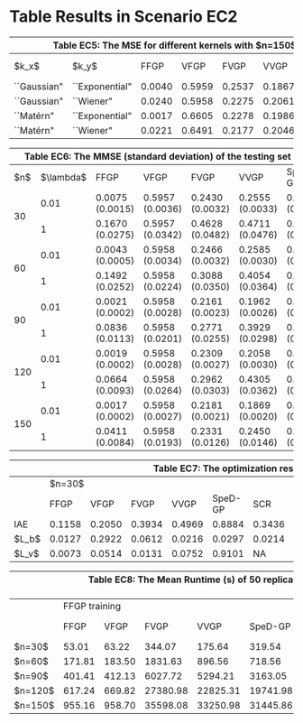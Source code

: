 # Table Results in Scenario EC2

<table class="tg"><thead>
  <tr>
    <th class="tg-c3ow" colspan="7">Table EC5: The MSE for different kernels with $n=150$</th>
  </tr></thead>
<tbody>
  <tr>
    <td class="tg-c3ow">$k_x$</td>
    <td class="tg-c3ow">$k_y$</td>
    <td class="tg-c3ow">FFGP</td>
    <td class="tg-c3ow">VFGP</td>
    <td class="tg-c3ow">FVGP</td>
    <td class="tg-c3ow">VVGP</td>
    <td class="tg-c3ow">SpeD-GP</td>
  </tr>
  <tr>
    <td class="tg-c3ow">``Gaussian"</td>
    <td class="tg-c3ow">``Exponential"</td>
    <td class="tg-c3ow">0.0040</td>
    <td class="tg-c3ow">0.5959</td>
    <td class="tg-c3ow">0.2537</td>
    <td class="tg-7btt">0.1867</td>
    <td class="tg-c3ow">0.6887</td>
  </tr>
  <tr>
    <td class="tg-c3ow">``Gaussian"</td>
    <td class="tg-c3ow">``Wiener"</td>
    <td class="tg-c3ow">0.0240</td>
    <td class="tg-7btt">0.5958</td>
    <td class="tg-c3ow">0.2275</td>
    <td class="tg-c3ow">0.2061</td>
    <td class="tg-7btt">0.6236</td>
  </tr>
  <tr>
    <td class="tg-c3ow">``Mat&eacutern"</td>
    <td class="tg-c3ow">``Exponential"</td>
    <td class="tg-7btt">0.0017</td>
    <td class="tg-c3ow">0.6605</td>
    <td class="tg-c3ow">0.2278</td>
    <td class="tg-c3ow">0.1986</td>
    <td class="tg-c3ow">0.6312</td>
  </tr>
  <tr>
    <td class="tg-c3ow">``Mat&eacutern"</td>
    <td class="tg-c3ow">``Wiener"</td>
    <td class="tg-c3ow">0.0221</td>
    <td class="tg-c3ow">0.6491</td>
    <td class="tg-7btt">0.2177</td>
    <td class="tg-c3ow">0.2046</td>
    <td class="tg-c3ow">0.6267</td>
  </tr>
</tbody></table>



<table class="tg"><thead>
  <tr>
    <th class="tg-c3ow" colspan="8">Table EC6: The MMSE (standard deviation) of the testing set of 50 replicates</th>
  </tr></thead>
<tbody>
  <tr>
    <td class="tg-c3ow">$n$</td>
    <td class="tg-c3ow">$\lambda$</td>
    <td class="tg-c3ow">FFGP</td>
    <td class="tg-c3ow">VFGP</td>
    <td class="tg-c3ow">FVGP</td>
    <td class="tg-c3ow">VVGP</td>
    <td class="tg-c3ow">SpeD-GP</td>
    <td class="tg-baqh">SCR</td>
  </tr>
  <tr>
    <td class="tg-baqh" rowspan="2">30</td>
    <td class="tg-baqh">0.01</td>
    <td class="tg-amwm">0.0075 (0.0015)</td>
    <td class="tg-baqh">0.5957 (0.0036)</td>
    <td class="tg-baqh">0.2430 (0.0032)</td>
    <td class="tg-baqh">0.2555 (0.0033)</td>
    <td class="tg-baqh">0.6717 (0.0029)</td>
    <td class="tg-baqh">0.0124 (0.0015)</td>
  </tr>
  <tr>
    <td class="tg-baqh">1</td>
    <td class="tg-amwm">0.1670 (0.0275)</td>
    <td class="tg-baqh">0.5957 (0.0342)</td>
    <td class="tg-baqh">0.4628 (0.0482)</td>
    <td class="tg-baqh">0.4711 (0.0476)</td>
    <td class="tg-baqh">0.7217 (0.0287)</td>
    <td class="tg-baqh">0.2975 (0.0298)</td>
  </tr>
  <tr>
    <td class="tg-c3ow" rowspan="2">60</td>
    <td class="tg-c3ow">0.01</td>
    <td class="tg-7btt">0.0043 (0.0005)</td>
    <td class="tg-c3ow">0.5958 (0.0034)</td>
    <td class="tg-c3ow">0.2466 (0.0032)</td>
    <td class="tg-c3ow">0.2585 (0.0030)</td>
    <td class="tg-c3ow">0.7370 (0.0017)</td>
    <td class="tg-baqh">0.0113 (0.0012)</td>
  </tr>
  <tr>
    <td class="tg-baqh">1</td>
    <td class="tg-amwm">0.1492 (0.0252)</td>
    <td class="tg-baqh">0.5958 (0.0224)</td>
    <td class="tg-baqh">0.3088 (0.0350)</td>
    <td class="tg-baqh">0.4054 (0.0364)</td>
    <td class="tg-baqh">0.7656 (0.0277)</td>
    <td class="tg-baqh">0.1641 (0.0264)</td>
  </tr>
  <tr>
    <td class="tg-baqh" rowspan="2">90</td>
    <td class="tg-baqh">0.01</td>
    <td class="tg-amwm">0.0021 (0.0002)</td>
    <td class="tg-baqh">0.5958 (0.0028)</td>
    <td class="tg-baqh">0.2161 (0.0023)</td>
    <td class="tg-baqh">0.1962 (0.0026)</td>
    <td class="tg-baqh">0.7022 (0.0037)</td>
    <td class="tg-baqh">0.0073 (0.0007)</td>
  </tr>
  <tr>
    <td class="tg-baqh">1</td>
    <td class="tg-amwm">0.0836 (0.0113)</td>
    <td class="tg-baqh">0.5958 (0.0201)</td>
    <td class="tg-baqh">0.2771 (0.0255)</td>
    <td class="tg-baqh">0.3929 (0.0298)</td>
    <td class="tg-baqh">0.7339 (0.0321)</td>
    <td class="tg-baqh">0.1459 (0.0187)</td>
  </tr>
  <tr>
    <td class="tg-baqh" rowspan="2">120</td>
    <td class="tg-baqh">0.01</td>
    <td class="tg-amwm">0.0019 (0.0002)</td>
    <td class="tg-baqh">0.5958 (0.0028)</td>
    <td class="tg-baqh">0.2309 (0.0027)</td>
    <td class="tg-baqh">0.2058 (0.0030)</td>
    <td class="tg-baqh">0.7201 (0.0018)</td>
    <td class="tg-baqh">0.0063 (0.0007)</td>
  </tr>
  <tr>
    <td class="tg-c3ow">1</td>
    <td class="tg-7btt">0.0664 (0.0093)</td>
    <td class="tg-c3ow">0.5958 (0.0264)</td>
    <td class="tg-c3ow">0.2962 (0.0303)</td>
    <td class="tg-c3ow">0.4305 (0.0362)</td>
    <td class="tg-c3ow">0.7383 (0.0187)</td>
    <td class="tg-baqh">0.1397 (0.0177)</td>
  </tr>
  <tr>
    <td class="tg-c3ow" rowspan="2">150</td>
    <td class="tg-c3ow">0.01</td>
    <td class="tg-7btt">0.0017 (0.0002)</td>
    <td class="tg-c3ow">0.5958 (0.0027)</td>
    <td class="tg-c3ow">0.2181 (0.0021)</td>
    <td class="tg-c3ow">0.1869 (0.0020)</td>
    <td class="tg-c3ow">0.6220 (0.0020)</td>
    <td class="tg-baqh">0.0068 (0.0006)</td>
  </tr>
  <tr>
    <td class="tg-c3ow">1</td>
    <td class="tg-7btt">0.0411 (0.0084)</td>
    <td class="tg-c3ow">0.5958 (0.0193)</td>
    <td class="tg-c3ow">0.2331 (0.0126)</td>
    <td class="tg-c3ow">0.2450 (0.0146)</td>
    <td class="tg-c3ow">0.6265 (0.0098)</td>
    <td class="tg-baqh">0.1150 (0.0119)</td>
  </tr>
</tbody></table>



<table class="tg"><thead>
  <tr>
    <th class="tg-c3ow"></th>
    <th class="tg-c3ow" colspan="12">Table EC7: The optimization results with $n=30$ and $n=150$</th>
  </tr></thead>
<tbody>
  <tr>
    <td class="tg-c3ow"></td>
    <td class="tg-c3ow" colspan="6">$n=30$</td>
    <td class="tg-c3ow" colspan="6">$n=50$</td>
  </tr>
  <tr>
    <td class="tg-c3ow"></td>
    <td class="tg-c3ow">FFGP</td>
    <td class="tg-c3ow">VFGP</td>
    <td class="tg-c3ow">FVGP</td>
    <td class="tg-c3ow">VVGP</td>
    <td class="tg-c3ow">SpeD-GP</td>
    <td class="tg-c3ow">SCR</td>
    <td class="tg-c3ow">FFGP</td>
    <td class="tg-c3ow">VFGP</td>
    <td class="tg-c3ow">FVGP</td>
    <td class="tg-c3ow">VVGP</td>
    <td class="tg-c3ow">SpeD-GP</td>
    <td class="tg-c3ow">SCR</td>
  </tr>
  <tr>
    <td class="tg-c3ow">IAE</td>
    <td class="tg-7btt">0.1158</td>
    <td class="tg-c3ow">0.2050</td>
    <td class="tg-c3ow">0.3934</td>
    <td class="tg-c3ow">0.4969</td>
    <td class="tg-c3ow">0.8884</td>
    <td class="tg-c3ow">0.3436</td>
    <td class="tg-7btt">0.0043</td>
    <td class="tg-c3ow">0.0115</td>
    <td class="tg-c3ow">0.0199</td>
    <td class="tg-c3ow">0.4590</td>
    <td class="tg-c3ow">0.8598</td>
    <td class="tg-c3ow">0.0095</td>
  </tr>
  <tr>
    <td class="tg-c3ow">$L_b$</td>
    <td class="tg-7btt">0.0127</td>
    <td class="tg-c3ow">0.2922</td>
    <td class="tg-c3ow">0.0612</td>
    <td class="tg-c3ow">0.0216</td>
    <td class="tg-c3ow">0.0297</td>
    <td class="tg-c3ow">0.0214</td>
    <td class="tg-7btt">0.0055</td>
    <td class="tg-c3ow">0.0201</td>
    <td class="tg-c3ow">0.0327</td>
    <td class="tg-c3ow">0.3540</td>
    <td class="tg-c3ow">0.0964</td>
    <td class="tg-c3ow">0.0065</td>
  </tr>
  <tr>
    <td class="tg-c3ow">$L_v$</td>
    <td class="tg-7btt">0.0073</td>
    <td class="tg-c3ow">0.0514</td>
    <td class="tg-c3ow">0.0131</td>
    <td class="tg-c3ow">0.0752</td>
    <td class="tg-c3ow">0.9101</td>
    <td class="tg-c3ow">NA</td>
    <td class="tg-7btt">0.0044</td>
    <td class="tg-c3ow">0.0050</td>
    <td class="tg-c3ow">0.0187</td>
    <td class="tg-c3ow">20.5023</td>
    <td class="tg-c3ow">0.0331</td>
    <td class="tg-c3ow">NA</td>
  </tr>
</tbody></table>




 <table class="tg"><thead>
  <tr>
    <th class="tg-c3ow"></th>
    <th class="tg-c3ow" colspan="12">Table EC8: The Mean Runtime (s) of 50 replicates for different methods for training and the runtime (s) for robust optimization</th>
  </tr></thead>
<tbody>
  <tr>
    <td class="tg-c3ow"></td>
    <td class="tg-c3ow" colspan="6">FFGP training</td>
    <td class="tg-c3ow" colspan="6">Robust optimization</td>
  </tr>
  <tr>
    <td class="tg-c3ow"></td>
    <td class="tg-c3ow">FFGP</td>
    <td class="tg-c3ow">VFGP</td>
    <td class="tg-c3ow">FVGP</td>
    <td class="tg-c3ow">VVGP</td>
    <td class="tg-c3ow">SpeD-GP</td>
    <td class="tg-c3ow">SCR</td>
    <td class="tg-c3ow">FFGP</td>
    <td class="tg-c3ow">VFGP</td>
    <td class="tg-c3ow">FVGP</td>
    <td class="tg-c3ow">VVGP</td>
    <td class="tg-c3ow">SpeD-GP</td>
    <td class="tg-c3ow">SCR</td>
  </tr>
  <tr>
    <td class="tg-c3ow">$n=30$</td>
    <td class="tg-7btt">53.01</td>
    <td class="tg-c3ow">63.22</td>
    <td class="tg-c3ow">344.07</td>
    <td class="tg-c3ow">175.64</td>
    <td class="tg-c3ow">319.54</td>
    <td class="tg-c3ow">732.01</td>
    <td class="tg-7btt">214.32</td>
    <td class="tg-c3ow">1191.84</td>
    <td class="tg-c3ow">1601.37</td>
    <td class="tg-c3ow">896.14</td>
    <td class="tg-c3ow">817.80</td>
    <td class="tg-c3ow">56.83</td>
  </tr>
  <tr>
    <td class="tg-c3ow">$n=60$</td>
    <td class="tg-7btt">171.81</td>
    <td class="tg-c3ow">183.50</td>
    <td class="tg-c3ow">1831.63</td>
    <td class="tg-c3ow">896.56</td>
    <td class="tg-c3ow">718.56</td>
    <td class="tg-c3ow">1503.74</td>
    <td class="tg-7btt">-</td>
    <td class="tg-c3ow">-</td>
    <td class="tg-c3ow">-</td>
    <td class="tg-c3ow">-</td>
    <td class="tg-c3ow">-</td>
    <td class="tg-c3ow">-</td>
  </tr>
  <tr>
    <td class="tg-c3ow">$n=90$</td>
    <td class="tg-7btt">401.41</td>
    <td class="tg-c3ow">412.13</td>
    <td class="tg-c3ow">6027.72</td>
    <td class="tg-c3ow">5294.21</td>
    <td class="tg-c3ow">3163.05</td>
    <td class="tg-c3ow">1767.33</td>
    <td class="tg-c3ow">-</td>
    <td class="tg-c3ow">-</td>
    <td class="tg-c3ow">-</td>
    <td class="tg-7btt">-</td>
    <td class="tg-c3ow">-</td>
    <td class="tg-c3ow">-</td>
  </tr>
  <tr>
    <td class="tg-c3ow">$n=120$</td>
    <td class="tg-7btt">617.24</td>
    <td class="tg-c3ow">669.82</td>
    <td class="tg-c3ow">27380.98</td>
    <td class="tg-c3ow">22825.31</td>
    <td class="tg-c3ow">19741.98</td>
    <td class="tg-c3ow">1769.15</td>
    <td class="tg-c3ow">-</td>
    <td class="tg-c3ow">-</td>
    <td class="tg-c3ow">-</td>
    <td class="tg-c3ow">-</td>
    <td class="tg-c3ow">-</td>
    <td class="tg-c3ow">-</td>
  </tr>
  <tr>
    <td class="tg-c3ow">$n=150$</td>
    <td class="tg-7btt">955.16</td>
    <td class="tg-c3ow">958.70</td>
    <td class="tg-c3ow">35598.08</td>
    <td class="tg-c3ow">33250.98</td>
    <td class="tg-c3ow">31445.86</td>
    <td class="tg-c3ow">3104.00</td>
    <td class="tg-7btt">274.69</td>
    <td class="tg-c3ow">1429.53</td>
    <td class="tg-c3ow">4482.31</td>
    <td class="tg-c3ow">1424.01</td>
    <td class="tg-c3ow">1298.12</td>
    <td class="tg-c3ow">3601.18</td>
  </tr>
</tbody></table>


